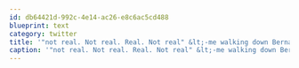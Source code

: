 ```yaml
---
id: db64421d-992c-4e14-ac26-e8c6ac5cd488
blueprint: text
category: twitter
title: '"not real. Not real. Real. Not real" &lt;-me walking down Bernard ave in summer'
caption: '"not real. Not real. Real. Not real" &lt;-me walking down Bernard ave in summer'
---
```

